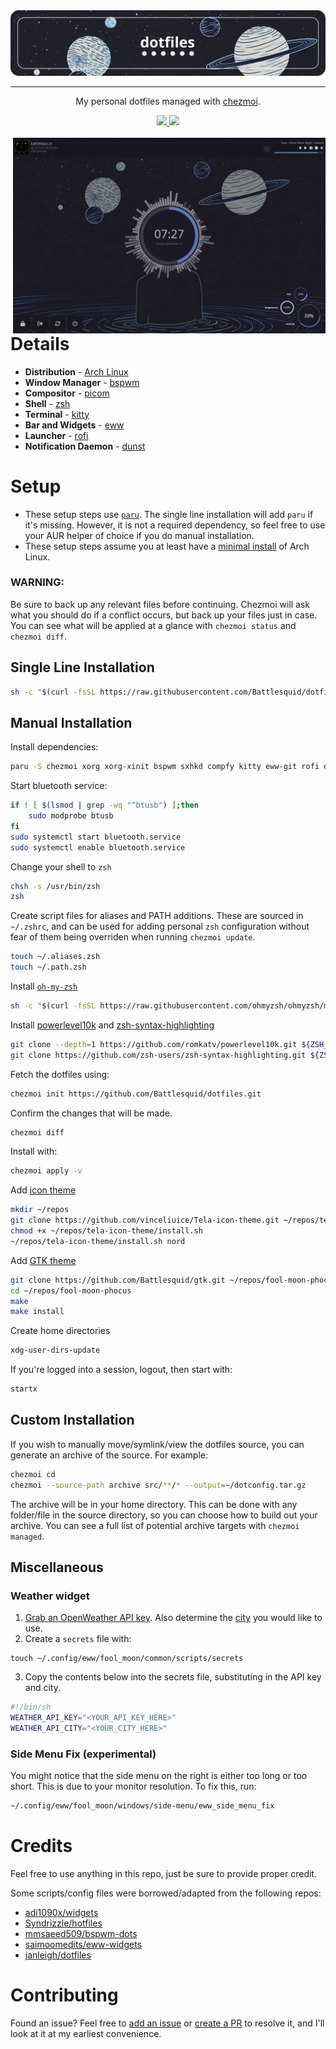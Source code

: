 <div align="center">
    <img src="./assets/dotfiles.png">
    <hr>
    <p> My personal dotfiles managed with <a href="https://www.chezmoi.io/">chezmoi</a>.
    </p>
    <a href="https://github.com/Battlesquid/dotfiles/stargazers">
        <img src="https://img.shields.io/github/stars/Battlesquid/dotfiles?color=577BB5&labelColor=1A1B26&style=for-the-badge">
    </a>
    <a href="../LICENSE.md">
        <img src="https://img.shields.io/github/license/Battlesquid/dotfiles?color=C0CAF5&labelColor=1A1B26&style=for-the-badge">
    </a>
</div>

<br>

<img align="right" width="500px" src="./assets/output_dash.png">

# **Details**

- **Distribution** - [Arch Linux](https://archlinux.org)
- **Window Manager** - [bspwm](https://github.com/baskerville/bspwm)
- **Compositor** - [picom](https://github.com/yshui/picom)
- **Shell** - [zsh](https://wiki.archlinux.org/title/zsh)
- **Terminal** - [kitty](https://github.com/kovidgoyal/kitty)
- **Bar and Widgets** - [eww](https://github.com/elkowar/eww)
- **Launcher** - [rofi](https://github.com/davatorium/rofi)
- **Notification Daemon** - [dunst](https://github.com/dunst-project/dunst)

# **Setup**

- These setup steps use [`paru`](https://github.com/Morganamilo/paru). The single line installation will add `paru` if it's missing. However, it is not a required dependency, so feel free to use your AUR helper of choice if you do manual installation.
- These setup steps assume you at least have a [minimal install](https://wiki.archlinux.org/title/installation_guide) of Arch Linux.

### **WARNING:**

Be sure to back up any relevant files before continuing. Chezmoi will ask what you should do if a conflict occurs, but back up your files just in case. You can see what will be applied at a glance with `chezmoi status` and `chezmoi diff`.

## **Single Line Installation**
```bash
sh -c "$(curl -fsSL https://raw.githubusercontent.com/Battlesquid/dotfiles/main/install.sh)"
```

## **Manual Installation**

Install dependencies:
```bash
paru -S chezmoi xorg xorg-xinit bspwm sxhkd compfy kitty eww-git rofi dmenu dunst redshift pamixer networkmanager noto-fonts ttf-firacode-nerd ttf-noto-nerd ttf-font-awesome noto-fonts-cjk noto-fonts-emoji brightnessctl cava glava neofetch neovim betterlockscreen flameshot feh playerctl jq recode moreutils jgmenu xcolor xqp xdo zsh xdg-user-dirs bluez bluez-utils blueman nemo nemo-fileroller discord firefox spotify-launcher noisetorch-bin obs-studio visual-studio-code-bin capitaine-cursors btop python
```

Start bluetooth service:
```bash
if ! [ $(lsmod | grep -wq "^btusb") ];then
    sudo modprobe btusb
fi
sudo systemctl start bluetooth.service
sudo systemctl enable bluetooth.service
```

Change your shell to `zsh`
```bash
chsh -s /usr/bin/zsh
zsh
```

Create script files for aliases and PATH additions. These are sourced in `~/.zshrc`, and can be used for adding personal `zsh` configuration without fear of them being overriden when running `chezmoi update`.
```zsh
touch ~/.aliases.zsh
touch ~/.path.zsh
```

Install [`oh-my-zsh`](https://ohmyz.sh/#install)
```zsh
sh -c "$(curl -fsSL https://raw.githubusercontent.com/ohmyzsh/ohmyzsh/master/tools/install.sh)"
```

Install [powerlevel10k](https://github.com/romkatv/powerlevel10k?tab=readme-ov-file#oh-my-zsh) and [zsh-syntax-highlighting](https://github.com/zsh-users/zsh-syntax-highlighting/blob/master/INSTALL.md#oh-my-zsh)
```zsh
git clone --depth=1 https://github.com/romkatv/powerlevel10k.git ${ZSH_CUSTOM:-$HOME/.oh-my-zsh/custom}/themes/powerlevel10k
git clone https://github.com/zsh-users/zsh-syntax-highlighting.git ${ZSH_CUSTOM:-~/.oh-my-zsh/custom}/plugins/zsh-syntax-highlighting
```

Fetch the dotfiles using:
```zsh
chezmoi init https://github.com/Battlesquid/dotfiles.git
```

Confirm the changes that will be made.
```zsh
chezmoi diff
```

Install with:
```zsh
chezmoi apply -v
```

Add [icon theme]( https://github.com/vinceliuice/Tela-icon-theme)
```zsh
mkdir ~/repos
git clone https://github.com/vinceliuice/Tela-icon-theme.git ~/repos/tela-icon-theme
chmod +x ~/repos/tela-icon-theme/install.sh
~/repos/tela-icon-theme/install.sh nord
```

Add [GTK theme](https://github.com/Battlesquid/gtk)
```zsh
git clone https://github.com/Battlesquid/gtk.git ~/repos/fool-moon-phocus
cd ~/repos/fool-moon-phocus
make
make install
```

Create home directories
```zsh
xdg-user-dirs-update
```

If you're logged into a session, logout, then start with:
```zsh
startx
```

## **Custom Installation**

If you wish to manually move/symlink/view the dotfiles source, you can generate an archive of the source. For example:

```bash
chezmoi cd
chezmoi --source-path archive src/**/* --output=~/dotconfig.tar.gz
```

The archive will be in your home directory. This can be done with any folder/file in the source directory, so you can choose how to build out your archive. You can see a full list of potential archive targets with `chezmoi managed`.

## **Miscellaneous**

### **Weather widget**

1. [Grab an OpenWeather API key](https://openweathermap.org/api). Also determine the [city](https://openweathermap.org/current#name) you would like to use.
2. Create a `secrets` file with:
```
touch ~/.config/eww/fool_moon/common/scripts/secrets
```
3. Copy the contents below into the secrets file, substituting in the API key and city.
```bash
#!/bin/sh
WEATHER_API_KEY="<YOUR_API_KEY_HERE>"
WEATHER_API_CITY="<YOUR_CITY_HERE>"
```

### **Side Menu Fix (experimental)**

You might notice that the side menu on the right is either too long or too short. This is due to your monitor resolution. To fix this, run:

```zsh
~/.config/eww/fool_moon/windows/side-menu/eww_side_menu_fix
```

# **Credits**

Feel free to use anything in this repo, just be sure to provide proper credit.

Some scripts/config files were borrowed/adapted from the following repos:
- [adi1090x/widgets](https://github.com/adi1090x/widgets)
- [Syndrizzle/hotfiles](https://github.com/Syndrizzle/hotfiles)
- [mmsaeed509/bspwm-dots](https://github.com/mmsaeed509/bspwm-dots)
- [saimoomedits/eww-widgets](https://github.com/saimoomedits/eww-widgets)
- [janleigh/dotfiles](https://github.com/janleigh/dotfiles)

# **Contributing**

Found an issue? Feel free to [add an issue](https://github.com/Battlesquid/dotfiles/issues) or [create a PR](https://github.com/Battlesquid/dotfiles/pulls) to resolve it, and I'll look at it at my earliest convenience.
